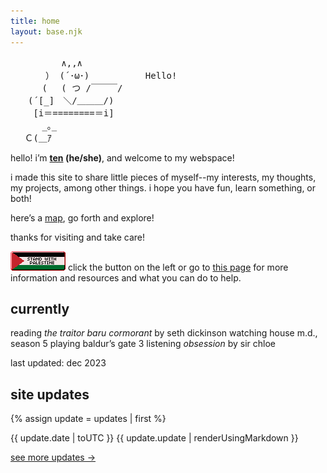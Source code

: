 ```yaml
---
title: home
layout: base.njk
---
```


<pre class="ascii">
　　　 　  ∧,,∧
　　　　） (´･ω･) 　 　 　 　Hello!
　　　 (　 ( つ /￣￣￣/　
　　(´[_]　＼/＿＿＿/)
　　 [i＝========＝i]
　　　 _｡_　 　
　 Ｃ(＿ｱ
</pre>

<p></p>

hello! i’m **[ten](/about) (he/she)**, and welcome to my webspace!

i made this site to share little pieces of myself--my interests, my thoughts, my projects, among other things. i hope you have fun, learn something, or both!

here’s a [map](/sitemap), go forth and explore!

thanks for visiting and take care!

[<img src="assets/img/standwith.png" alt="Resources for Palestinian liberation">](/resources) click the button on the left or go to [this page](/resources) for more information and resources and what you can do to help.

## currently

<div class="grid">
<span class="label">reading</span>
<span><em>the traitor baru cormorant</em> by seth dickinson</span>
<span class="label">watching</span>
<span>house m.d., season 5</span>
<span class="label">playing</span>
<span>baldur’s gate 3</span>
<span class="label">listening</span>
<span><em>obsession</em> by sir chloe</span>
</div>

<p></p>

last updated: dec 2023

## site updates

{% assign update = updates | first %}

<div class="grid">
<span class="label">{{ update.date | toUTC }}</span>
<span>{{ update.update | renderUsingMarkdown }}</span>
</div>
<p></p>

[see more updates →](/changelog)